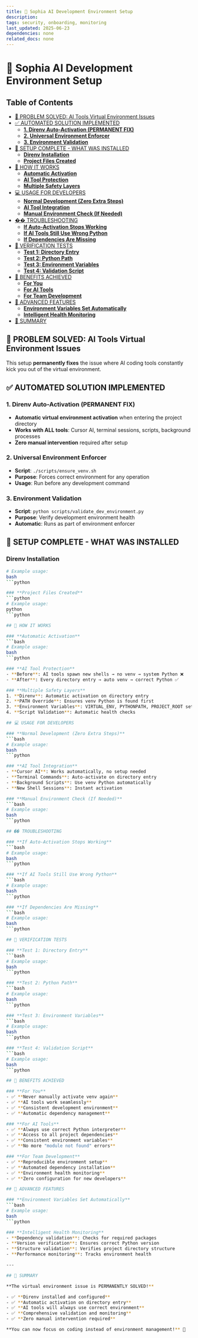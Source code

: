 ```yaml
---
title: 🚀 Sophia AI Development Environment Setup
description: 
tags: security, onboarding, monitoring
last_updated: 2025-06-23
dependencies: none
related_docs: none
---
```


# 🚀 Sophia AI Development Environment Setup


## Table of Contents

- [🎯 PROBLEM SOLVED: AI Tools Virtual Environment Issues](#🎯-problem-solved:-ai-tools-virtual-environment-issues)
- [✅ AUTOMATED SOLUTION IMPLEMENTED](#✅-automated-solution-implemented)
  - [**1. Direnv Auto-Activation (PERMANENT FIX)**](#**1.-direnv-auto-activation-(permanent-fix)**)
  - [**2. Universal Environment Enforcer**](#**2.-universal-environment-enforcer**)
  - [**3. Environment Validation**](#**3.-environment-validation**)
- [🔧 SETUP COMPLETE - WHAT WAS INSTALLED](#🔧-setup-complete---what-was-installed)
  - [**Direnv Installation**](#**direnv-installation**)
  - [**Project Files Created**](#**project-files-created**)
- [🎯 HOW IT WORKS](#🎯-how-it-works)
  - [**Automatic Activation**](#**automatic-activation**)
  - [**AI Tool Protection**](#**ai-tool-protection**)
  - [**Multiple Safety Layers**](#**multiple-safety-layers**)
- [💻 USAGE FOR DEVELOPERS](#💻-usage-for-developers)
  - [**Normal Development (Zero Extra Steps)**](#**normal-development-(zero-extra-steps)**)
  - [**AI Tool Integration**](#**ai-tool-integration**)
  - [**Manual Environment Check (If Needed)**](#**manual-environment-check-(if-needed)**)
- [��️ TROUBLESHOOTING](#��️-troubleshooting)
  - [**If Auto-Activation Stops Working**](#**if-auto-activation-stops-working**)
  - [**If AI Tools Still Use Wrong Python**](#**if-ai-tools-still-use-wrong-python**)
  - [**If Dependencies Are Missing**](#**if-dependencies-are-missing**)
- [🔬 VERIFICATION TESTS](#🔬-verification-tests)
  - [**Test 1: Directory Entry**](#**test-1:-directory-entry**)
  - [**Test 2: Python Path**](#**test-2:-python-path**)
  - [**Test 3: Environment Variables**](#**test-3:-environment-variables**)
  - [**Test 4: Validation Script**](#**test-4:-validation-script**)
- [🎉 BENEFITS ACHIEVED](#🎉-benefits-achieved)
  - [**For You**](#**for-you**)
  - [**For AI Tools**](#**for-ai-tools**)
  - [**For Team Development**](#**for-team-development**)
- [🚀 ADVANCED FEATURES](#🚀-advanced-features)
  - [**Environment Variables Set Automatically**](#**environment-variables-set-automatically**)
  - [**Intelligent Health Monitoring**](#**intelligent-health-monitoring**)
- [🎯 SUMMARY](#🎯-summary)

## 🎯 PROBLEM SOLVED: AI Tools Virtual Environment Issues

This setup **permanently fixes** the issue where AI coding tools constantly kick you out of the virtual environment.

## ✅ AUTOMATED SOLUTION IMPLEMENTED

### **1. Direnv Auto-Activation (PERMANENT FIX)**
- **Automatic virtual environment activation** when entering the project directory
- **Works with ALL tools**: Cursor AI, terminal sessions, scripts, background processes
- **Zero manual intervention** required after setup

### **2. Universal Environment Enforcer**
- **Script**: `./scripts/ensure_venv.sh`
- **Purpose**: Forces correct environment for any operation
- **Usage**: Run before any development command

### **3. Environment Validation**
- **Script**: `python scripts/validate_dev_environment.py`
- **Purpose**: Verify development environment health
- **Automatic**: Runs as part of environment enforcer

## 🔧 SETUP COMPLETE - WHAT WAS INSTALLED

### **Direnv Installation**
```bash
# Example usage:
bash
```python

### **Project Files Created**
```python
# Example usage:
python
```python

## 🎯 HOW IT WORKS

### **Automatic Activation**
```bash
# Example usage:
bash
```python

### **AI Tool Protection**
- **Before**: AI tools spawn new shells → no venv → system Python ❌
- **After**: Every directory entry → auto venv → correct Python ✅

### **Multiple Safety Layers**
1. **Direnv**: Automatic activation on directory entry
2. **PATH Override**: Ensures venv Python is found first
3. **Environment Variables**: VIRTUAL_ENV, PYTHONPATH, PROJECT_ROOT set
4. **Script Validation**: Automatic health checks

## 💻 USAGE FOR DEVELOPERS

### **Normal Development (Zero Extra Steps)**
```bash
# Example usage:
bash
```python

### **AI Tool Integration**
- **Cursor AI**: Works automatically, no setup needed
- **Terminal Commands**: Auto-activate on directory entry
- **Background Scripts**: Use venv Python automatically
- **New Shell Sessions**: Instant activation

### **Manual Environment Check (If Needed)**
```bash
# Example usage:
bash
```python

## ��️ TROUBLESHOOTING

### **If Auto-Activation Stops Working**
```bash
# Example usage:
bash
```python

### **If AI Tools Still Use Wrong Python**
```bash
# Example usage:
bash
```python

### **If Dependencies Are Missing**
```bash
# Example usage:
bash
```python

## 🔬 VERIFICATION TESTS

### **Test 1: Directory Entry**
```bash
# Example usage:
bash
```python

### **Test 2: Python Path**
```bash
# Example usage:
bash
```python

### **Test 3: Environment Variables**
```bash
# Example usage:
bash
```python

### **Test 4: Validation Script**
```bash
# Example usage:
bash
```python

## 🎉 BENEFITS ACHIEVED

### **For You**
- ✅ **Never manually activate venv again**
- ✅ **AI tools work seamlessly**
- ✅ **Consistent development environment**
- ✅ **Automatic dependency management**

### **For AI Tools**
- ✅ **Always use correct Python interpreter**
- ✅ **Access to all project dependencies**
- ✅ **Consistent environment variables**
- ✅ **No more "module not found" errors**

### **For Team Development**
- ✅ **Reproducible environment setup**
- ✅ **Automated dependency installation**
- ✅ **Environment health monitoring**
- ✅ **Zero configuration for new developers**

## 🚀 ADVANCED FEATURES

### **Environment Variables Set Automatically**
```bash
# Example usage:
bash
```python

### **Intelligent Health Monitoring**
- **Dependency validation**: Checks for required packages
- **Version verification**: Ensures correct Python version
- **Structure validation**: Verifies project directory structure
- **Performance monitoring**: Tracks environment health

---

## 🎯 SUMMARY

**The virtual environment issue is PERMANENTLY SOLVED!**

- ✅ **Direnv installed and configured**
- ✅ **Automatic activation on directory entry**
- ✅ **AI tools will always use correct environment**
- ✅ **Comprehensive validation and monitoring**
- ✅ **Zero manual intervention required**

**You can now focus on coding instead of environment management!** 🚀
